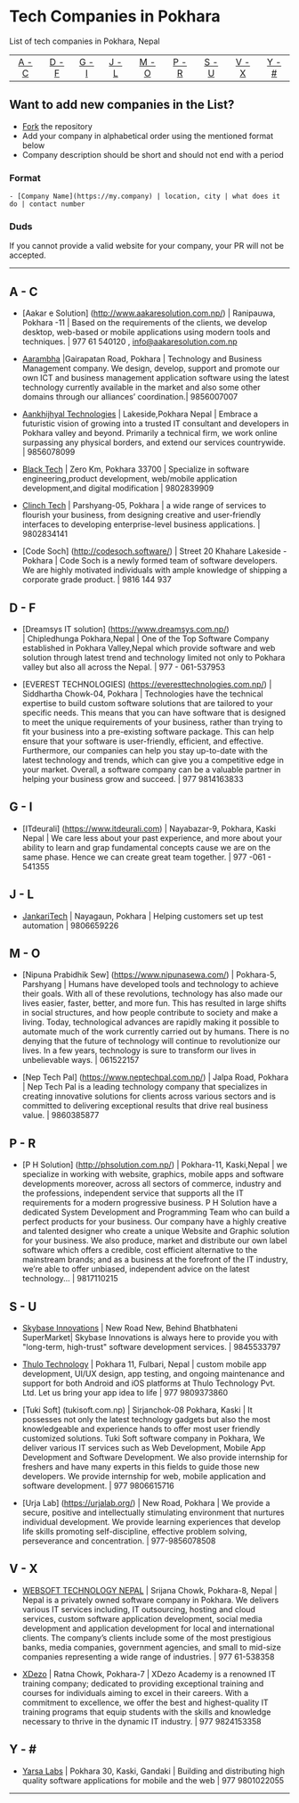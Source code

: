 # Tech Companies in Pokhara

List of tech companies in Pokhara, Nepal

|                 |                 |                 |                 |                 |                 |                 |                 |                 |
| :-------------: | :-------------: | :-------------: | :-------------: | :-------------: | :-------------: | :-------------: | :-------------: | :-------------: |
| [A - C](#a---c) | [D - F](#d---f) | [G - I](#g---i) | [J - L](#j---l) | [M - O](#m---o) | [P - R](#p---r) | [S - U](#s---u) | [V - X](#v---x) | [Y - \#](#y---) |



## Want to add new companies in the List?

- [Fork](https://guides.github.com/activities/forking) the repository
- Add your company in alphabetical order using the mentioned format below
- Company description should be short and should not end with a period

### Format

```
- [Company Name](https://my.company) | location, city | what does it do | contact number
```

### Duds

If you cannot provide a valid website for your company, your PR will not be accepted.

---

## A - C
- [Aakar e Solution] (http://www.aakaresolution.com.np/)
 | Ranipauwa, Pokhara -11 | Based on the requirements of the clients, we develop desktop, web-based or mobile applications using modern tools and techniques. |  977 61 540120 ,  info@aakaresolution.com.np

- [Aarambha](https://www.aarambhait.com/service) |Gairapatan Road, Pokhara | Technology and Business Management company. We design, develop, support and promote our own ICT and business management application software using the latest technology currently available in the market and also some other domains through our alliances’​ coordination.| 
9856007007

- [Aankhijhyal Technologies](https://aankhijhyal.com.np/) | Lakeside,Pokhara
Nepal | Embrace a futuristic vision of growing into a trusted IT consultant and developers in Pokhara valley and beyond. Primarily a technical firm, we work online surpassing any physical borders, and extend our services countrywide. | 9856078099

- [Black Tech](https://www.blacktech.com.np) |  Zero Km, Pokhara 33700  |  Specialize in software engineering,product development, web/mobile application development,and digital modification |  9802839909

- [Clinch Tech](https://clinchtech.net/) | Parshyang-05, Pokhara | a wide range of services to flourish your business, from designing creative and user-friendly interfaces to developing enterprise-level business applications. | 9802834141

- [Code Soch] (http://codesoch.software/) | Street 20 Khahare Lakeside - Pokhara | Code Soch is a newly formed team of software developers. We are highly motivated individuals with ample knowledge of shipping a corporate grade product. | 9816 144 937
 

## D - F
- [Dreamsys IT solution] (https://www.dreamsys.com.np/)  
| Chipledhunga Pokhara,Nepal | One of the Top Software Company established in Pokhara Valley,Nepal which provide software and web solution through latest trend and technology limited not only to Pokhara valley but also all across the Nepal. | 977 - 061-537953

- [EVEREST TECHNOLOGIES] (https://everesttechnologies.com.np/) | Siddhartha Chowk-04, Pokhara | Technologies have the technical expertise to build custom software solutions that are tailored to your specific needs. This means that you can have software that is designed to meet the unique requirements of your business, rather than trying to fit your business into a pre-existing software package. This can help ensure that your software is user-friendly, efficient, and effective. Furthermore, our companies can help you stay up-to-date with the latest technology and trends, which can give you a competitive edge in your market. Overall, a software company can be a valuable partner in helping your business grow and succeed. |  977 9814163833
 
## G - I
- [ITdeurali] (https://www.itdeurali.com) | Nayabazar-9,
Pokhara, Kaski
Nepal | We care less about your past experience, and more about your ability to learn and grap fundamental concepts cause we are on the same phase. Hence we can create great team together. |  977 -061 - 541355 

## J - L
- [JankariTech](https://www.jankaritech.com/) | Nayagaun, Pokhara | Helping customers set up test automation | 9806659226

## M - O
- [Nipuna Prabidhik Sew] (https://www.nipunasewa.com/) | Pokhara-5, Parshyang |  Humans have developed tools and technology to achieve their goals. With all of these revolutions, technology has also made our lives easier, faster, better, and more fun. This has resulted in large shifts in social structures, and how people contribute to society and make a living. Today, technological advances are rapidly making it possible to automate much of the work currently carried out by humans. There is no denying that the future of technology will continue to revolutionize our lives. In a few years, technology is sure to transform our lives in unbelievable ways. | 061522157

- [Nep Tech Pal] (https://www.neptechpal.com.np/)  |  Jalpa Road, Pokhara | Nep Tech Pal is a leading technology company that specializes in creating innovative solutions for clients across various sectors and is committed to delivering exceptional results that drive real business value.  | 9860385877 
## P - R
- [P H Solution] (http://phsolution.com.np/) | Pokhara-11, Kaski,Nepal | we specialize in working with website, graphics, mobile apps and software developments moreover, across all sectors of commerce, industry and the professions, independent service that supports all the IT requirements for a modern progressive business. P H Solution have a dedicated System Development and Programming Team who can build a perfect products for your business. Our company have a highly creative and talented designer who create a unique Website and Graphic solution for your business. We also produce, market and distribute our own label software which offers a credible, cost efficient alternative to the mainstream brands; and as a business at the forefront of the IT industry, we’re able to offer unbiased, independent advice on the latest technology... | 9817110215

## S - U
- [Skybase Innovations](https://skybase.com.np/) |
New Road New, Behind Bhatbhateni SuperMarket| Skybase Innovations is always here to provide you with "long-term, high-trust" software development services. |   9845533797 


- [Thulo Technology](https://thulotechnology.com/) |  Pokhara 11, Fulbari, Nepal |  custom mobile app development, UI/UX design, app testing, and ongoing maintenance and support for both Android and iOS platforms at Thulo Technology Pvt. Ltd. Let us bring your app idea to life | 977 9809373860 

- [Tuki Soft] (tukisoft.com.np) | Sirjanchok-08
Pokhara, Kaski | It possesses not only the latest technology gadgets but also the most knowledgeable and experience hands to offer most user friendly customized solutions. Tuki Soft software company in Pokhara, We deliver various IT services such as Web Development, Mobile App Development and Software Development. We also provide internship for freshers and have many experts in this fields to guide those new developers. We provide internship for web, mobile application and software development. | 977 9806615716 

- [Urja Lab] (https://urjalab.org/) |  New Road, Pokhara | We provide a secure, positive and intellectually stimulating environment that nurtures individual development. We provide learning experiences that develop life skills promoting self-discipline, effective problem solving, perseverance and concentration. | 977-9856078508 

## V - X
- [WEBSOFT TECHNOLOGY NEPAL](https://websoftnepal.com.np/) | Srijana Chowk, Pokhara-8, Nepal | Nepal is a privately owned software company in Pokhara. We delivers various IT services including, IT outsourcing, hosting and cloud services, custom software application development, social media development and application development for local and international clients. The company’s clients include some of the most prestigious banks, media companies, government agencies, and small to mid-size companies representing a wide range of industries. |  977 61-538358

- [XDezo](https://academy.xdezo.com/) | Ratna Chowk, Pokhara-7 | XDezo Academy is a renowned IT training company; dedicated to providing exceptional training and courses for individuals aiming to excel in their careers. With a commitment to excellence, we offer the best and highest-quality IT training programs that equip students with the skills and knowledge necessary to thrive in the dynamic IT industry. |  977 9824153358

## Y - \#

- [Yarsa Labs](https://yarsa.io/) | Pokhara 30, Kaski, Gandaki | Building and distributing high quality software applications for mobile and the web | 977 9801022055


---

